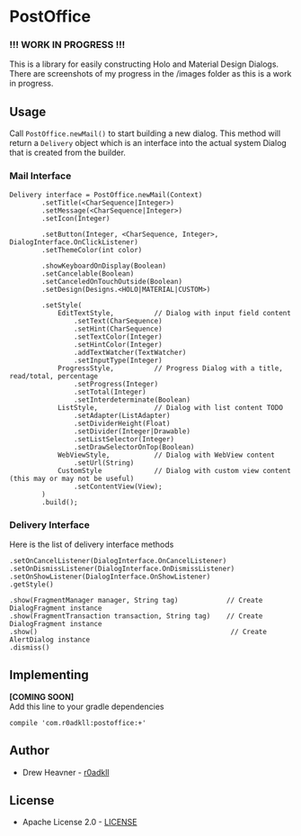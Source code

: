 PostOffice
==========

### !!! WORK IN PROGRESS !!!

This is a library for easily constructing Holo and Material Design Dialogs.
There are screenshots of my progress in the /images folder as this is a work in progress.

## Usage

Call `PostOffice.newMail()` to start building a new dialog. This method will return a `Delivery` object which is an interface into the actual system Dialog that is created from the builder. 

### Mail Interface

	Delivery interface = PostOffice.newMail(Context)
			.setTitle(<CharSequence|Integer>)
			.setMessage(<CharSequence|Integer>)
			.setIcon(Integer)
			
			.setButton(Integer, <CharSequence, Integer>, DialogInterface.OnClickListener)
			.setThemeColor(int color)
			
			.showKeyboardOnDisplay(Boolean)
			.setCancelable(Boolean)
			.setCanceledOnTouchOutside(Boolean)
			.setDesign(Designs.<HOLO|MATERIAL|CUSTOM>)
			
			.setStyle(
				EditTextStyle,			// Dialog with input field content
					.setText(CharSequence)
					.setHint(CharSequence)
					.setTextColor(Integer)
					.setHintColor(Integer)
					.addTextWatcher(TextWatcher)
					.setInputType(Integer)
				ProgressStyle,			// Progress Dialog with a title, read/total, percentage
					.setProgress(Integer)
					.setTotal(Integer)
					.setInterdeterminate(Boolean)
				ListStyle,				// Dialog with list content TODO
					.setAdapter(ListAdapter)
					.setDividerHeight(Float)
					.setDivider(Integer|Drawable)
					.setListSelector(Integer)
					.setDrawSelectorOnTop(Boolean)
				WebViewStyle,			// Dialog with WebView content
					.setUrl(String)
				CustomStyle				// Dialog with custom view content (this may or may not be useful)
					.setContentView(View);
			)
			.build();
			
### Delivery Interface

Here is the list of delivery interface methods

	.setOnCancelListener(DialogInterface.OnCancelListener)
	.setOnDismissListener(DialogInterface.OnDismissListener)
	.setOnShowListener(DialogInterface.OnShowListener)
	.getStyle()	
	
	.show(FragmentManager manager, String tag)            // Create DialogFragment instance
	.show(FragmentTransaction transaction, String tag)    // Create DialogFragment instance
	.show()									               // Create AlertDialog instance
	.dismiss()
	
## Implementing
**[COMING SOON]**  
Add this line to your gradle dependencies

	compile 'com.r0adkll:postoffice:+'

## Author

-	Drew Heavner - [r0adkll](http://r0adkll.com)

## License

-	Apache License 2.0 - [LICENSE](LICENSE.md)